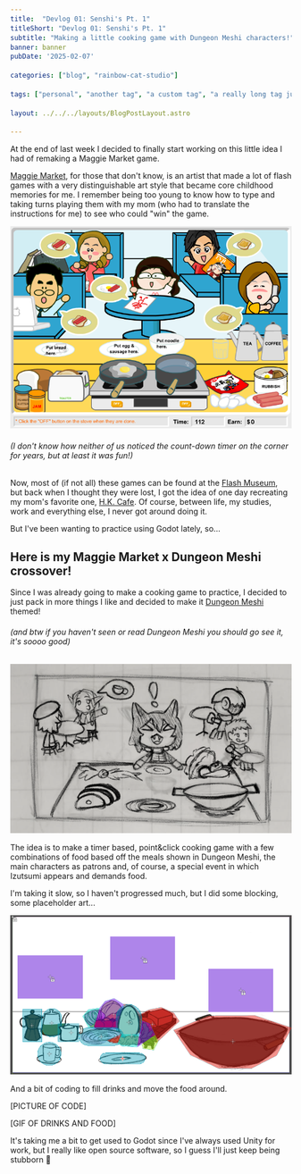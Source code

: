 ```yaml
---
title:  "Devlog 01: Senshi's Pt. 1"
titleShort: "Devlog 01: Senshi's Pt. 1"
subtitle: "Making a little cooking game with Dungeon Meshi characters!"
banner: banner
pubDate: '2025-02-07'

categories: ["blog", "rainbow-cat-studio"]

tags: ["personal", "another tag", "a custom tag", "a really long tag just to see how it looks"]

layout: ../../../layouts/BlogPostLayout.astro

---
```


At the end of last week I decided to finally start working on this little idea I had of remaking a Maggie Market game.

[Maggie Market](https://www.instagram.com/maggiemarket/), for those that don't know, is an artist that made a lot of flash games with a very distinguishable art style that became core childhood memories for me. I remember being too young to know how to type and taking turns playing them with my mom (who had to translate the instructions for me) to see who could "win" the game.

![H.K. Cafe Gameplay](/src/assets/posts/H.K._Cafe_Gameplay.png)

###### *(I don't know how neither of us noticed the count-down timer on the corner for years, but at least it was fun!)*

Now, most of (if not all) these games can be found at the [Flash Museum](https://flashmuseum.org/browse/publisher/maggiemarket/), but back when I thought they were lost, I got the idea of one day recreating my mom's favorite one, [H.K. Cafe](). Of course, between life, my studies, work and everything else, I never got around doing it.

But I've been wanting to practice using Godot lately, so...

## Here is my Maggie Market x Dungeon Meshi crossover!

Since I was already going to make a cooking game to practice, I decided to just pack in more things I like and decided to make it [Dungeon Meshi](https://myanimelist.net/anime/52701/Dungeon_Meshi) themed!

###### *(and btw if you haven't seen or read Dungeon Meshi you should go see it, it's soooo good)*

![Shenshi's - Mock-up](/src/assets/posts/070224_Mockup.png)

The idea is to make a timer based, point&click cooking game with a few combinations of food based off the meals shown in Dungeon Meshi, the main characters as patrons and, of course, a special event in which Izutsumi appears and demands food.

I'm taking it slow, so I haven't progressed much, but I did some blocking, some placeholder art...

![Shenshi's - Blocking](/src/assets/posts/070224_Blocking.png)

And a bit of coding to fill drinks and move the food around.

[PICTURE OF CODE]

[GIF OF DRINKS AND FOOD]

It's taking me a bit to get used to Godot since I've always used Unity for work, but I really like open source software, so I guess I'll just keep being stubborn 🐣
